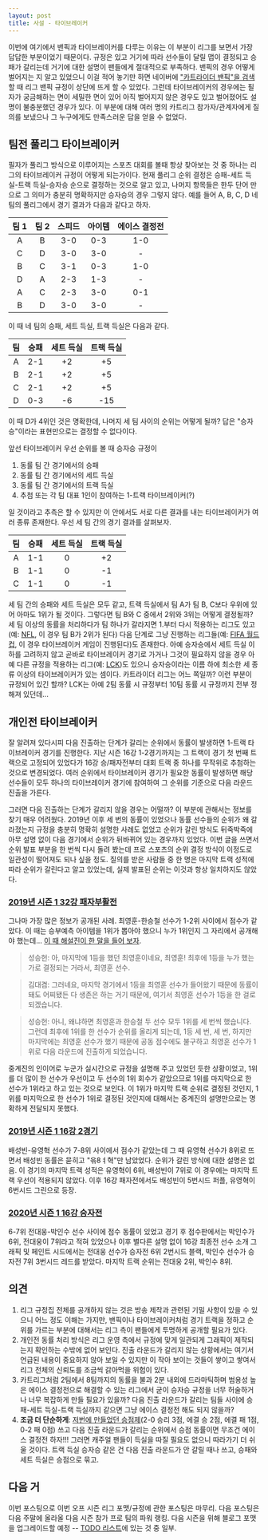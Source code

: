 ```yaml
---
layout: post
title: 사설 - 타이브레이커
---
```


이번에 여기에서 밴픽과 타이브레이커를 다루는 이유는 이 부분이 리그를 보면서 가장 답답한 부분이었기 때문이다. 
규정은 있고 거기에 따라 선수들이 달릴 맵이 결정되고 승패가 갈리는데 거기에 대한 설명이 팬들에게 절대적으로 부족하다. 
밴픽의 경우 어떻게 벌어지는 지 알고 있었으니 이걸 적어 놓기만 하면 네이버에 ["카트라이더 밴픽"을 검색](https://search.naver.com/search.naver?sm=top_hty&fbm=0&ie=utf8&query=%EC%B9%B4%ED%8A%B8%EB%9D%BC%EC%9D%B4%EB%8D%94+%EB%B0%B4%ED%94%BD)할 때 리그 밴픽 규정이 상단에 뜨게 할 수 있었다.
그런데 타이브레이커의 경우에는 필자가 궁금해하는 면이 세밀한 면이 있어 아직 벌어지지 않은 경우도 있고 벌어졌어도 설명이 불충분했던 경우가 있다. 
이 부분에 대해 여러 명의 카트리그 참가자/관계자에게 질의를 보냈으나 그 누구에게도 만족스러운 답을 얻을 수 없었다.


## 팀전 풀리그 타이브레이커

필자가 풀리그 방식으로 이루어지는 스포츠 대회를 볼때 항상 찾아보는 것 중 하나는 리그의 타이브레이커 규정이 어떻게 되는가이다. 
현재 풀리그 순위 결정은 승패-세트 득실-트랙 득실-승자승 순으로 결정하는 것으로 알고 있고, 나머지 항목들은 한두 단어 만으로 그 의미가 충분히 명확하지만 승자승의 경우 그렇지 않다.
예를 들어 A, B, C, D 네 팀의 풀리그에서 경기 결과가 다음과 같다고 하자.

| 팀 1 | 팀 2 | 스피드 | 아이템 | 에이스 결정전 |
|:---:|:---:|:---:|:---:|:---:|
| A | B | 3-0 | 0-3 | 1-0 |
| C | D | 3-0 | 3-0 | - |
| B | C | 3-1 | 0-3 | 1-0 |
| D | A | 2-3 | 1-3 | - |
| A | C | 2-3 | 3-0 | 0-1 | 
| B | D | 3-0 | 3-0 | - |

이 때 네 팀의 승패, 세트 득실, 트랙 득실은 다음과 같다.

| 팀 | 승패 | 세트 득실 | 트랙 득실 |
|:---:|:---:|:---:|:---:|
| A | 2-1 | +2 | +5 |
| B | 2-1 | +2 | +5 |
| C | 2-1 | +2 | +5 |
| D | 0-3 | -6 | -15 |

이 때 D가 4위인 것은 명확한데, 나머지 세 팀 사이의 순위는 어떻게 될까? 답은 "승자승"이라는 표현만으로는 결정할 수 없다이다. 

앞선 타이브레이커 우선 순위를 볼 때 승자승 규정이

1. 동률 팀 간 경기에서의 승패
2. 동률 팀 간 경기에서의 세트 득실
3. 동률 팀 간 경기에서의 트랙 득실 
4. 추첨 또는 각 팀 대표 1인이 참여하는 1-트랙 타이브레이커(?)

일 것이라고 추측은 할 수 있지만 이 안에서도 서로 다른 결과를 내는 타이브레이커가 여러 종류 존재한다. 우선 세 팀 간의 경기 결과를 살펴보자.

| 팀 | 승패 | 세트 득실 | 트랙 득실 |
|:---:|:---:|:---:|:---:|
| A | 1-1 | 0 | +2 |
| B | 1-1 | 0 | -1 |
| C | 1-1 | 0 | -1 |

세 팀 간의 승패와 세트 득실은 모두 같고, 트랙 득실에서 팀 A가 팀 B, C보다 우위에 있어 아마도 1위가 될 것이다. 그렇다면 팀 B와 C 중에서 2위와 3위는 어떻게 결정될까? 
세 팀 이상의 동률을 처리하다가 팀 하나가 갈라지면 1.부터 다시 적용하는 리그도 있고(예: [NFL](https://operations.nfl.com/the-rules/nfl-tiebreaking-procedures/), 이 경우 팀 B가 2위가 된다) 다음 단계로 그냥 진행하는 리그들(예: [FIFA 월드컵](https://www.fifa.com/worldcup/news/tie-breakers-for-russia-2018-groups), 이 경우 타이브레이커 게임이 진행된다)도 존재한다.
아예 승자승에서 세트 득실 이하를 고려하지 않고 곧바로 타이브레이커 경기로 가거나 그것이 필요하지 않을 경우 아예 다른 규정을 적용하는 리그(예: [LCK](http://static.leagueoflegends.co.kr/esports/files/%EB%A6%AC%EA%B7%B8%20%EC%98%A4%EB%B8%8C%20%EB%A0%88%EC%A0%84%EB%93%9C%20%EC%B1%94%ED%94%BC%EC%96%B8%EC%8A%A4%20%EC%BD%94%EB%A6%AC%EC%95%84%202019_%EA%B3%B5%EC%8B%9D%20%EA%B7%9C%EC%A0%95%EC%A7%91_(Final).pdf))도 있으니 승자승이라는 이름 하에 최소한 세 종류 이상의 타이브레이커가 있는 셈이다. 
카트라이더 리그는 어느 쪽일까? 이런 부분이 규정되어 있긴 할까? LCK는 아예 2팀 동률 시 규정부터 10팀 동률 시 규정까지 전부 정해져 있던데...

## 개인전 타이브레이커

잘 알려져 있다시피 다음 진출하는 단계가 갈리는 순위에서 동률이 발생하면 1-트랙 타이브레이커 경기를 진행한다. 
지난 시즌 16강 1-2경기까지는 그 트랙이 경기 첫 번째 트랙으로 고정되어 있었다가 16강 승/패자전부터 대회 트랙 중 하나를 무작위로 추첨하는 것으로 변경되었다.
여러 순위에서 타이브레이커 경기가 필요한 동률이 발생하면 해당 선수들이 모두 하나의 타이브레이커 경기에 참여하여 그 순위를 기준으로 다음 라운드 진출을 가른다. 

그러면 다음 진출하는 단계가 갈리지 않을 경우는 어떨까? 이 부분에 관해서는 정보를 찾기 매우 어려웠다. 2019년 이후 세 번의 동률이 있었으나 동률 선수들의 순위가 왜 갈라졌는지 규정을 충분히 명확히 설명한 사례도 없었고 순위가 갈린 방식도 뒤죽박죽에  아무 설명 없이 다음 경기에서 순위가 뒤바뀌어 있는 경우까지 있었다.
이번 글을 쓰면서 순위 발표 부분을 한 번씩 다시 돌려 봤는데 프로 스포츠의 순위 결정 방식이 이정도로 일관성이 떨어져도 되나 싶을 정도. 질의를 받은 사람들 중 한 명은 마지막 트랙 성적에 따라 순위가 갈린다고 알고 있었는데, 실제 발표된 순위는 이것과 항상 일치하지도 않았다.

###  [2019년 시즌 1 32강 패자부활전](https://kartranking.github.io/s2019-1-2-1/)

그나마 가장 많은 정보가 공개된 사례. 최영훈-한승철 선수가 1-2위 사이에서 점수가 같았다. 이 때는 승부예측 아이템을 1위가 뽑아야 했으니 누가 1위인지 그 자리에서 공개해야 했는데... [이 때 해설진이 한 말을 들어 보자](https://youtu.be/eJXWKXaw81g?t=2165).

> 성승헌: 아, 마지막에 1등을 했던 최영훈이네요, 최영훈! 최후에 1등을 누가 했는가로 결정되는 거라서, 최영훈 선수. 

> 김대겸: 그러네요, 마지막 경기에서 1등을 최영훈 선수가 들어왔기 때문에 동률이 돼도 어찌됐든 다 생존은 하는 거기 때문에, 여기서 최영훈 선수가 1등을 한 걸로 되겠습니다.

> 성승헌: 아니, 왜냐하면 최영훈과 한승철 두 선수 모두 1위를 세 번씩 했습니다. 그런데 최후에 1위를 한 선수가 순위를 올리게 되는데, 1등 세 번, 세 번, 하지만 마지막에는 최영훈 선수가 했기 때문에 공동 점수에도 불구하고 최영훈 선수가 1위로 다음 라운드에 진출하게 되었습니다.

중계진의 인이어로 누군가 실시간으로 규정을 설명해 주고 있었던 듯한 상황이었고, 1위를 더 많이 한 선수가 우선이고 두 선수의 1위 회수가 같았으므로 1위를 마지막으로 한 선수가 1위라고 하고 있는 것으로 보인다.
이 1위가 마지막 트랙 순위로 결정된 것인지, 1위를 마지막으로 한 선수가 1위로 결정된 것인지에 대해서는 중계진의 설명만으로는 명확하게 전달되지 못했다. 

### [2019년 시즌 1 16강 2경기](https://kartranking.github.io/s2019-1-3-2/)

배성빈-유영혁 선수가 7-8위 사이에서 점수가 같았는데 그 때 유영혁 선수가 8위로 뜨면서 배성빈 동률은 묻히고 "윾8ㅕ혁"만 남았었다. 순위가 갈린 방식에 대한 설명은 없음. 
이 경기의 마지막 트랙 성적은 유영혁이 6위, 배성빈이 7위로 이 경우에는 마지막 트랙 우선이 적용되지 않았다.
이후 16강 패자전에서도 배성빈이 5번시드 퍼플, 유영혁이 6번시드 그린으로 등장.

### [2020년 시즌 1 16강 승자전](https://kartranking.github.io/s2020-1-4-1/)

6-7위 전대웅-박인수 선수 사이에 점수 동률이 있었고 경기 후 점수판에서는 박인수가 6위, 전대웅이 7위라고 적혀 있었으나 이후 별다른 설명 없이 16강 최종전 선수 소개 그래픽 및 페인트 시드에서는 전대웅 선수가 승자전 6위 2번시드 블랙, 박인수 선수가 승자전 7위 3번시드 레드를 받았다.
마지막 트랙 순위는 전대웅 2위, 박인수 8위. 


## 의견

1. 리그 규정집 전체를 공개하지 않는 것은 방송 제작과 관련된 기밀 사항이 있을 수 있으니 어느 정도 이해는 가지만, 밴픽이나 타이브레이커처럼 경기 트랙을 정하고 순위를 가르는 부분에 대해서는 리그 측이 팬들에게 투명하게 공개할 필요가 있다.
2. 개인전 동률 처리 방식은 리그 운영 측에서 규정에 맞게 일관되게 그래픽이 제작되는지 확인하는 수밖에 없어 보인다. 진출 라운드가 갈리지 않는 상황에서는 여기서 언급된 내용이 중요하지 않아 보일 수 있지만 이 작아 보이는 것들이 쌓이고 쌓여서 리그 전체의 신뢰도를 조금씩 갉아먹을 위험이 있다.
3. 카트리그처럼 2팀에서 8팀까지의 동률을 불과 2분 내외에 드라마틱하며 범용성 높은 에이스 결정전으로 해결할 수 있는 리그에서 굳이 승자승 규정을 너무 허술하거나 너무 복잡하게 만들 필요가 있을까? 다음 진출 라운드가 갈리는 팀들 사이에 승패-세트 득실-트랙 득실까지 같으면 그냥 에이스 결정전 해도 되지 않을까?
4. __조금 더 단순하게__: [저번에 만들었던 승점제](https://kartranking.github.io/season-design-2/)(2-0 승리 3점, 에결 승 2점, 에결 패 1점, 0-2 패 0점) 쓰고 다음 진출 라운드가 갈리는 순위에서 승점 동률이면 무조건 에이스 결정전 하자!!! 그러면 캐주얼 팬들이 득실을 따질 필요도 없으니 따라가기 더 쉬울 것이다. 트랙 득실 승자승 같은 건 다음 진출 라운드가 안 갈릴 때나 쓰고, 승패와 세트 득실은 승점으로 묶고.

## 다음 거

이번 포스팅으로 이번 오프 시즌 리그 포맷/규정에 관한 포스팅은 마무리. 다음 포스팅은 다음 주말에 올라올 다음 시즌 참가 프로 팀의 파워 랭킹. 다음 시즌을 위해 블로그 포맷을 업그레이드할 예정 -- [TODO 리스트](../TODO)에 있는 것 중 일부.
